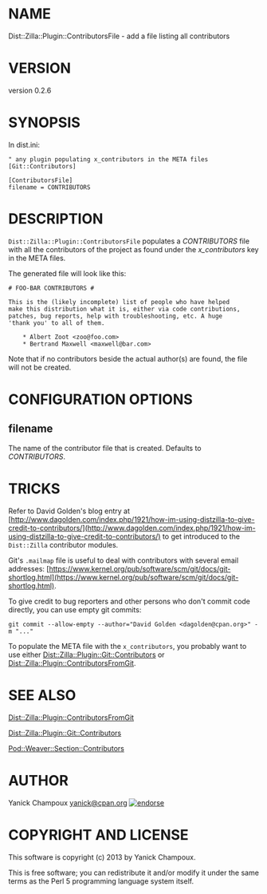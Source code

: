 # NAME

Dist::Zilla::Plugin::ContributorsFile - add a file listing all contributors

# VERSION

version 0.2.6

# SYNOPSIS

In dist.ini:

    " any plugin populating x_contributors in the META files
    [Git::Contributors]

    [ContributorsFile]
    filename = CONTRIBUTORS

# DESCRIPTION

`Dist::Zilla::Plugin::ContributorsFile` populates a _CONTRIBUTORS_ file
with all the contributors of the project as found under the
_x\_contributors_ key in the META files.

The generated file will look like this:

    # FOO-BAR CONTRIBUTORS #

    This is the (likely incomplete) list of people who have helped
    make this distribution what it is, either via code contributions, 
    patches, bug reports, help with troubleshooting, etc. A huge
    'thank you' to all of them.

        * Albert Zoot <zoo@foo.com>
        * Bertrand Maxwell <maxwell@bar.com>

Note that if no contributors beside the actual author(s) are found,
the file will not be created. 

# CONFIGURATION OPTIONS

## filename

The name of the contributor file that is created. Defaults to _CONTRIBUTORS_.

# TRICKS

Refer to David Golden's blog entry at 
[http://www.dagolden.com/index.php/1921/how-im-using-distzilla-to-give-credit-to-contributors/](http://www.dagolden.com/index.php/1921/how-im-using-distzilla-to-give-credit-to-contributors/)
to get introduced to the `Dist::Zilla` contributor modules.

Git's `.mailmap` file is useful to deal with contributors with several email
addresses:
[https://www.kernel.org/pub/software/scm/git/docs/git-shortlog.html](https://www.kernel.org/pub/software/scm/git/docs/git-shortlog.html).

To give credit to bug reporters and other persons who don't commit code
directly, you can use empty git commits:

    git commit --allow-empty --author="David Golden <dagolden@cpan.org>" -m "..."

To populate the META file with the `x_contributors`, you probably want to use
either [Dist::Zilla::Plugin::Git::Contributors](https://metacpan.org/pod/Dist::Zilla::Plugin::Git::Contributors) or
[Dist::Zilla::Plugin::ContributorsFromGit](https://metacpan.org/pod/Dist::Zilla::Plugin::ContributorsFromGit).

# SEE ALSO

[Dist::Zilla::Plugin::ContributorsFromGit](https://metacpan.org/pod/Dist::Zilla::Plugin::ContributorsFromGit)

[Dist::Zilla::Plugin::Git::Contributors](https://metacpan.org/pod/Dist::Zilla::Plugin::Git::Contributors)

[Pod::Weaver::Section::Contributors](https://metacpan.org/pod/Pod::Weaver::Section::Contributors)

# AUTHOR

Yanick Champoux <yanick@cpan.org> [![endorse](http://api.coderwall.com/yanick/endorsecount.png)](http://coderwall.com/yanick)

# COPYRIGHT AND LICENSE

This software is copyright (c) 2013 by Yanick Champoux.

This is free software; you can redistribute it and/or modify it under
the same terms as the Perl 5 programming language system itself.
